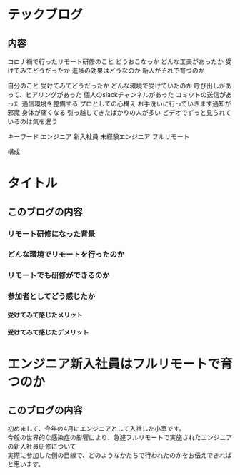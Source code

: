 # テックブログ

## 内容
コロナ禍で行ったリモート研修のこと
どうおこなっか
どんな工夫があったか
受けてみてどうだったか
進捗の効果はどうなのか
新人がそれで育つのか

自分のこと
受けてみてどうだったか
どんな環境で受けていたのか
呼び出しがあって、ヒアリングがあった
個人のslackチャンネルがあった
コミットの送信があった
通信環境を整備する
プロとしての心構え
お手洗いに行っていきます通知が邪魔
身体が痛くなる
引っ越してきたばかりの人が多い
ビデオでずっと見られているのは気を遣う

キーワード
エンジニア
新入社員
未経験エンジニア
フルリモート

構成
# タイトル
## このブログの内容
### リモート研修になった背景
### どんな環境でリモートを行ったのか
### リモートでも研修ができるのか
### 参加者としてどう感じたか
#### 受けてみて感じたメリット
#### 受けてみて感じたデメリット

# エンジニア新入社員はフルリモートで育つのか
## このブログの内容
初めまして、今年の4月にエンジニアとして入社した小室です。  
今般の世界的な感染症の影響により、急遽フルリモートで実施されたエンジニアの新入社員研修について  
実際に参加した側の目線で、どのようなかたちで行われたのかをお伝えできればと思います。  

